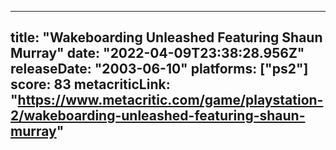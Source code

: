 
---
title: "Wakeboarding Unleashed Featuring Shaun Murray"
date: "2022-04-09T23:38:28.956Z"
releaseDate: "2003-06-10"
platforms: ["ps2"]
score: 83
metacriticLink: "https://www.metacritic.com/game/playstation-2/wakeboarding-unleashed-featuring-shaun-murray"
---
